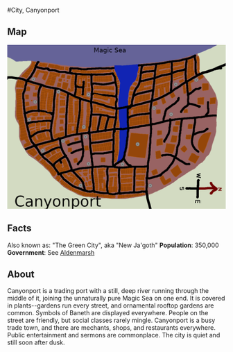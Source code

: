 #City, Canyonport
## Map
![Map of Canyonport](canyonport.png)
## Facts
Also known as: "The Green City", aka "New Ja'goth"
**Population**: 350,000
**Government**: See [Aldenmarsh](aldenmarsh.md)
## About
Canyonport is a trading port with a still, deep river running through the middle of it, joining the unnaturally pure Magic Sea on one end. It is covered in plants--gardens run every street, and ornamental rooftop gardens are common. Symbols of Baneth are displayed everywhere. People on the street are friendly, but social classes rarely mingle. Canyonport is a busy trade town, and there are mechants, shops, and restaurants everywhere. Public entertainment and sermons are commonplace. The city is quiet and still soon after dusk.
